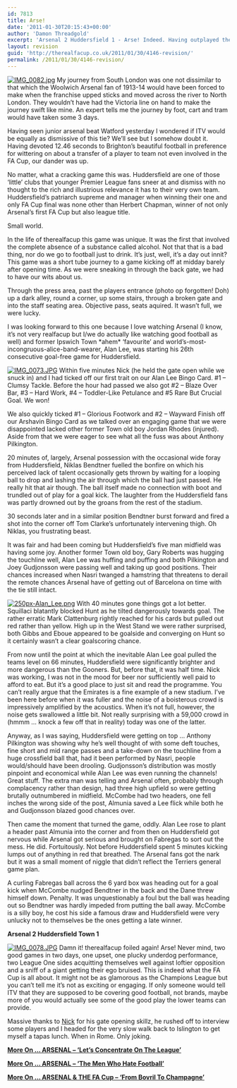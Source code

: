 ```yaml
---
id: 7813
title: Arse!
date: '2011-01-30T20:15:43+00:00'
author: 'Damon Threadgold'
excerpt: 'Arsenal 2 Huddersfield 1 - Arse! Indeed. Having outplayed their betters for about 20 minutes in the lead up to their goal, Huddersfield then went into their shell. We snuck in through the back door to see what happened.'
layout: revision
guid: 'http://therealfacup.co.uk/2011/01/30/4146-revision/'
permalink: /2011/01/30/4146-revision/
---
```


[![IMG_0082.jpg](http://lh6.ggpht.com/_3L4_Y2OBz2M/TUXDaPUApXI/AAAAAAAADhU/tPa7nLxiCZU/s320/IMG_0082.jpg)](http://lh6.ggpht.com/_3L4_Y2OBz2M/TUXDaPUApXI/AAAAAAAADhU/tPa7nLxiCZU/w800/IMG_0082.jpg) My journey from South London was one not dissimilar to that which the Woolwich Arsenal fan of 1913-14 would have been forced to make when the franchise upped sticks and moved across the river to North London. They wouldn’t have had the Victoria line on hand to make the journey swift like mine. An expert tells me the journey by foot, cart and tram would have taken some 3 days.

Having seen junior arsenal beat Watford yesterday I wondered if ITV would be equally as dismissive of this tie? We’ll see but I somehow doubt it. Having devoted 12.46 seconds to Brighton’s beautiful football in preference for wittering on about a transfer of a player to team not even involved in the FA Cup, our dander was up.

No matter, what a cracking game this was. Huddersfield are one of those ‘little’ clubs that younger Premier League fans sneer at and dismiss with no thought to the rich and illustrious relevance it has to their very own team. Huddersfield’s patriarch supreme and manager when winning their one and only FA Cup final was none other than Herbert Chapman, winner of not only Arsenal’s first FA Cup but also league title.

Small world.

In the life of therealfacup this game was unique. It was the first that involved the complete absence of a substance called alcohol. Not that that is a bad thing, nor do we go to football just to drink. It’s just, well, it’s a day out innit? This game was a short tube journey to a game kicking off at midday barely after opening time. As we were sneaking in through the back gate, we had to have our wits about us.

Through the press area, past the players entrance (photo op forgotten! Doh) up a dark alley, round a corner, up some stairs, through a broken gate and into the staff seating area. Objective pass, seats aquired. It wasn’t full, we were lucky.

I was looking forward to this one because I love watching Arsenal (I know, it’s not very realfacup but I/we do actually like watching good football as well) and former Ipswich Town \*ahem\* ‘favourite’ and world’s-most-incongruous-alice-band-wearer, Alan Lee, was starting his 26th consecutive goal-free game for Huddersfield.

[![IMG_0073.JPG](http://lh4.ggpht.com/_3L4_Y2OBz2M/TUXDZl6AFII/AAAAAAAADhM/KCkjcdiloGI/s320/IMG_0073.JPG)](http://lh4.ggpht.com/_3L4_Y2OBz2M/TUXDZl6AFII/AAAAAAAADhM/KCkjcdiloGI/w800/IMG_0073.JPG) Within five minutes Nick (he held the gate open while we snuck in) and I had ticked off our first trait on our Alan Lee Bingo Card. #1 – Clumsy Tackle. Before the hour had passed we also got #2 – Blaze Over Bar, #3 – Hard Work, #4 – Toddler-Like Petulance and #5 Rare But Crucial Goal. We won!

We also quickly ticked #1 – Glorious Footwork and #2 – Wayward Finish off our Arshavin Bingo Card as we talked over an engaging game that we were disappointed lacked other former Town old boy Jordan Rhodes (injured). Aside from that we were eager to see what all the fuss was about Anthony Pilkington.

20 minutes of, largely, Arsenal possession with the occasional wide foray from Huddersfield, Niklas Bendtner fuelled the bonfire on which his perceived lack of talent occasionally gets thrown by waiting for a looping ball to drop and lashing the air through which the ball had just passed. He really hit that air though. The ball itself made no connection with boot and trundled out of play for a goal kick. The laughter from the Huddersfield fans was partly drowned out by the groans from the rest of the stadium.

30 seconds later and in a similar position Bendtner burst forward and fired a shot into the corner off Tom Clarke’s unfortunately intervening thigh. Oh Niklas, you frustrating beast.

It was fair and had been coming but Huddersfield’s five man midfield was having some joy. Another former Town old boy, Gary Roberts was hugging the touchline well, Alan Lee was huffing and puffing and both Pilkington and Joey Gudjonsson were passing well and taking up good positions. Their chances increased when Nasri twanged a hamstring that threatens to derail the remote chances Arsenal have of getting out of Barcelona on time with the tie still intact.

[![250px-Alan_Lee.png](http://lh4.ggpht.com/_3L4_Y2OBz2M/TUXDaGaSDJI/AAAAAAAADhY/PFDpWcuDZlg/s320/250px-Alan_Lee.png)](http://lh4.ggpht.com/_3L4_Y2OBz2M/TUXDaGaSDJI/AAAAAAAADhY/PFDpWcuDZlg/w800/250px-Alan_Lee.png) With 40 minutes gone things got a lot better. Squillaci blatantly blocked Hunt as he tilted dangerously towards goal. The rather erratic Mark Clattenburg rightly reached for his cards but pulled out red rather than yellow. High up in the West Stand we were rather surprised, both Gibbs and Eboue appeared to be goalside and converging on Hunt so it certainly wasn’t a clear goalscoring chance.

From now until the point at which the inevitable Alan Lee goal pulled the teams level on 66 minutes, Huddersfield were significantly brighter and more dangerous than the Gooners. But, before that, it was half time. Nick was working, I was not in the mood for beer nor sufficiently well paid to afford to eat. But it’s a good place to just sit and read the programme. You can’t really argue that the Emirates is a fine example of a new stadium. I’ve been here before when it was fuller and the noise of a boisterous crowd is impressively amplified by the acoustics. When it’s not full, however, the noise gets swallowed a little bit. Not really surprising with a 59,000 crowd in (hmmm … knock a few off that in reality) today was one of the latter.

Anyway, as I was saying, Huddersfield were getting on top … Anthony Pilkington was showing why he’s well thought of with some deft touches, fine short and mid range passes and a take-down on the touchline from a huge crossfield ball that, had it been performed by Nasri, people would/should have been drooling. Gudjonsson’s distribution was mostly pinpoint and economical while Alan Lee was even running the channels! Great stuff. The extra man was telling and Arsenal often, probably through complacency rather than design, had three high upfield so were getting brutally outnumbered in midfield. McCombe had two headers, one fell inches the wrong side of the post, Almunia saved a Lee flick while both he and Gudjonsson blazed good chances over.

Then came the moment that turned the game, oddly. Alan Lee rose to plant a header past Almunia into the corner and from then on Huddersfield got nervous while Arsenal got serious and brought on Fabregas to sort out the mess. He did. Fortuitously. Not before Huddersfield spent 5 minutes kicking lumps out of anything in red that breathed. The Arsenal fans got the nark but it was a small moment of niggle that didn’t reflect the Terriers general game plan.

A curling Fabregas ball across the 6 yard box was heading out for a goal kick when McCombe nudged Bendtner in the back and the Dane threw himself down. Penalty. It was unquestionably a foul but the ball was heading out so Bendtner was hardly impeded from putting the ball away. McCombe is a silly boy, he cost his side a famous draw and Huddersfield were very unlucky not to themselves be the ones getting a late winner.

**Arsenal 2 Huddersfield Town 1**

[![IMG_0078.JPG](http://lh3.ggpht.com/_3L4_Y2OBz2M/TUXDZ9AylgI/AAAAAAAADhQ/FcFTis8lI7s/s320/IMG_0078.JPG)](http://lh3.ggpht.com/_3L4_Y2OBz2M/TUXDZ9AylgI/AAAAAAAADhQ/FcFTis8lI7s/w800/IMG_0078.JPG) Damn it! therealfacup foiled again! Arse! Never mind, two good games in two days, one upset, one plucky underdog performance, two League One sides acquitting themselves well against loftier opposition and a sniff of a giant getting their ego bruised. This is indeed what the FA Cup is all about. It might not be as glamorous as the Champions League but you can’t tell me it’s not as exciting or engaging. If only someone would tell ITV that they are supposed to be covering good football, not brands, maybe more of you would actually see some of the good play the lower teams can provide.

Massive thanks to [Nick](http://twitter.com/#!/search/nickames82) for his gate opening skillz, he rushed off to interview some players and I headed for the very slow walk back to Islington to get myself a tapas lunch. When in Rome. Only joking.

[**More On … ARSENAL – ‘Let’s Concentrate On The League’**](http://therealfacup.co.uk/2011/01/28/lets-concentrate-on-the-league/)

[**More On … ARSENAL – ‘The Men Who Hate Football’**](http://therealfacup.co.uk/2011/01/07/the-men-who-hate-football/)

[**More On … ARSENAL &amp; THE FA Cup – ‘From Bovril To Champagne’**](http://therealfacup.co.uk/2010/08/19/from-bovril-to-champagne/)